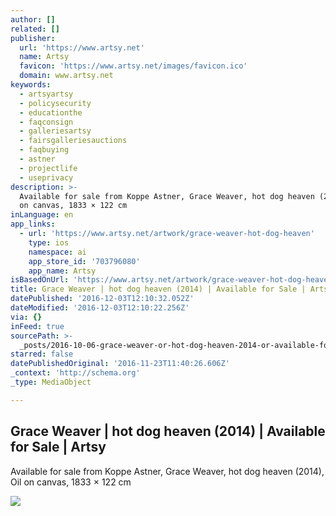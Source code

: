 ```yaml
---
author: []
related: []
publisher:
  url: 'https://www.artsy.net'
  name: Artsy
  favicon: 'https://www.artsy.net/images/favicon.ico'
  domain: www.artsy.net
keywords:
  - artsyartsy
  - policysecurity
  - educationthe
  - faqconsign
  - galleriesartsy
  - fairsgalleriesauctions
  - faqbuying
  - astner
  - projectlife
  - useprivacy
description: >-
  Available for sale from Koppe Astner, Grace Weaver, hot dog heaven (2014), Oil
  on canvas, 1833 × 122 cm
inLanguage: en
app_links:
  - url: 'https://www.artsy.net/artwork/grace-weaver-hot-dog-heaven'
    type: ios
    namespace: ai
    app_store_id: '703796080'
    app_name: Artsy
isBasedOnUrl: 'https://www.artsy.net/artwork/grace-weaver-hot-dog-heaven'
title: Grace Weaver | hot dog heaven (2014) | Available for Sale | Artsy
datePublished: '2016-12-03T12:10:32.052Z'
dateModified: '2016-12-03T12:10:22.256Z'
via: {}
inFeed: true
sourcePath: >-
  _posts/2016-10-06-grace-weaver-or-hot-dog-heaven-2014-or-available-for-sale-or.md
starred: false
datePublishedOriginal: '2016-11-23T11:40:26.606Z'
_context: 'http://schema.org'
_type: MediaObject

---
```

<article style=""><h1>Grace Weaver | hot dog heaven (2014) | Available for Sale | Artsy</h1><p>Available for sale from Koppe Astner, Grace Weaver, hot dog heaven (2014), Oil on canvas, 1833 × 122 cm</p><img src="https://d7hftxdivxxvm.cloudfront.net/?resize_to=fit&amp;width=440&amp;height=640&amp;quality=95&amp;src=https%3A%2F%2Fd32dm0rphc51dk.cloudfront.net%2FvZEfNXthsccC-wqyE7qLWA%2Flarge.jpg" /></article>